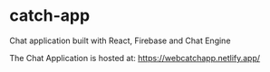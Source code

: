 # catch-app
Chat application built with React, Firebase and Chat Engine

The Chat Application is hosted at: https://webcatchapp.netlify.app/
